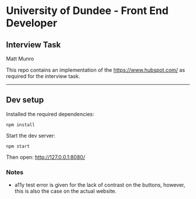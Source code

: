 # University of Dundee - Front End Developer 
## Interview Task

Matt Munro 

This repo contains an implementation of the https://www.hubspot.com/ as required for the interview task. 

---


## Dev setup
Installed the required dependencies: 

```
npm install
```

Start the dev server: 
```
npm start
```

Then open: http://127.0.0.1:8080/


### Notes
- a11y test error is given for the lack of contrast on the buttons, however, this is also the case on the actual website. 